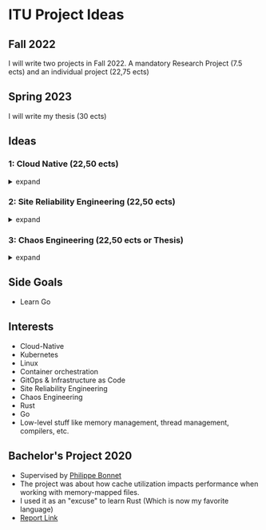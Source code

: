 # ITU Project Ideas

## Fall 2022

I will write two projects in Fall 2022. A mandatory Research Project (7.5 ects) and an individual project (22,75 ects)

## Spring 2023

I will write my thesis (30 ects)

## Ideas

### 1: Cloud Native (22,50 ects)

<details>
  <summary>expand</summary>

#### What is the problem we are trying to solve?

One of the main reasons companies hesitate to migrate to the cloud is the fear of vendor lock-in. Ending up being dependent on a specific cloud provider, and making it close to impossible ever to switch providers because it would be too expensive.

Each cloud provider tries to lure the customers into using cool special products to lock them into their ecosystem - and it is very tempting because these cool services provider nice benefits - but the problem is that they end up locking themselves in.

This is what CNCF tries to prevent. Their purpose is to maintain open-source technologies that work on all cloud providers.

Instead, you want a fully cloud agnostic setup that you can move from one vendor to another with minimal effort. If your current cloud provider increases the price of their service, you should be able to transfer your systems to another provider.

I claim that most companies do a lot of research on which cloud provider to pick and then expect to stay there for the many years to come because they expect it to be very costly to change afterward.

#### What is the contribution to the world?
> So the question is, how can you build a modern software stack in cloud-native technologies to avoid vendor lock-in?
Design, Implement and Evaluate infrastructure required by a modern tech stack in cloud-native technologies that can be deployed to ANY popular cloud provider.

I want vendor-agnostic things like databases, microservices, deployment systems, and production/staging environments to be easily moved between vendors in order to avoid vendor lock-in.

I want to prove that you can build your modern infrastructure (with everything included) only using open source cloud-native technologies, which you can move between cloud providers without any issues.

</details>

### 2: Site Reliability Engineering (22,50 ects)

<details>
  <summary>expand</summary>

#### What is the problem we are trying to solve?
At my previous workplace, I told my boss, "If I was the CEO of the company, I would not be able to sleep at night if i knew the state of our systems - If our stuff goes down, we have no idea how to start it again" ... and he just laughed at me and said, "Well then it is good that he does not know that". 

Sadly many companies have built infrastructure over the years that they have no idea how to start again if it goes down.
Maybe the system has constantly been running for years, and the people who got it up and running may have left the company or it is just poorly documented.

I want to be able to tell my boss/CEO. "Don't worry, boss, if our systems go down (literally everything is down) I can spin our whole infrastructure up in 15 min."

Kubernetes already has a lot of cool built-in systems with self-healing and health checks, but there is no safety if the whole cluster goes down. I want to make sure that we can also rebuild the whole clusters in no time, should everything go down.

The industry is moving from Pets to Cattle - meaning that we do not treat our systems as pets we need to care about and protect from any danger. Instead, we care about "if the system goes down, can we create a new one?". Treat the infrastructure like something we can just tear down and rebuild in no time. 

(this idea of _Pets vs. Cattle_ is fairly new, and it annoys me that it seems like some seniors in the industry do not seem to think it is possible in practice. I feel very strongly about that. I want to prove that it is possible and should be considered best practice)

#### What is the contribution to the world?

> So the question is how to build a repeatable cloud development and production environment in order to ensure the highest possible MTTR/uptime? 

I want a single command that spins up a production, staging, and testing cloud environment with logging, monitoring, database, service, and GitOps. Everything is fully automated and version-controlled. 

Building a complete modern tech stack fully cloud agnostic/native, based on principles like infrastructure as code.

It is very important that everything is repeatable. I don't want only 90% of it to be repeatable and the last 10% being manual bootstrap afterward. That does not ensure quick recovery if this was a company. We want to be sure that the whole thing can come up in no time.

I claim many companies do not know where to start on this and just start Kubernetes clusters and end up treating them like _pets_. I want to prove that it is possible to build a full repeatable system including everything you need in a modern development environment, so you can treat your environments as _cattle_.

The system should not only be resilient to container/server crashes, but it should also be resilient to complete shutdowns. 

I want to prove that such a system can be done and should be the standard for all new systems.

#### Notes
- This idea originates from me being annoyed by the infrastructure at my old workplace. They used Kubernetes and they did many things right - but I believe they could do better! So I tried to ask myself how I would build the perfect infrastructure/development environment in 2022?

- I did a mini version of this in my free time last summer, but I would like to extend it to include everything a modern development environment requires.

- The scope of this project can easily be scaled up and down depending on how much time I have.

</details>

### 3: Chaos Engineering (22,50 ects or Thesis)

<details>
  <summary>expand</summary>

Chaos Engineering is the discipline of experimenting on a system in order to build confidence in the system’s capability to withstand turbulent conditions in production. In 2011, Netflix created the project called Chaos Monkey, which kickstarted the Chaos Engineering discipline.

*This is my absolute favorite topic when it comes to Computer Science.*

#### What is the problem we are trying to solve?

Chaos Engineering is a relatively new concept, and it is far from standardized yet. 

Netflix's original Chaos Monkey is a general-purpose Chaos Monkey. Since the industry is slowly moving to Kubernetes, it would be convenient if there were a good Kubernetes specialized solution to that. 

There exist a tool called [Litmus](https://litmuschaos.io/) (maintained by CNCF) that tries to solve this problem. It tries to apply the principles of Chaos Engineering to Kubernetes. Last summer, I tried installing it on my home cluster, but I found it really difficult to use. 

Chaos Engineering is mainly practiced in big tech like Netflix - I think that is a problem!

Small startups do not have time for a week trying to install a system that "just kills their system at random time intervals". But the problem is that you get the most benefit from Chaos Engineering if you apply it from the start. If you want to ensure you build a resilient system, you want to do it from the absolute beginning of the project to ensure that every single service you build can survive crashes, network issues, memory issues, network issues, etc. You have to think that from the beginning - but that is not happing if it is too complicated to get started!

I would argue that the entry barrier is too high currently. It is too difficult to get started resulting in smaller businesses passing on the idea of chaos engineering. 

#### What is the contribution to the world?

> So the question is how do conveniently apply the concept of chaos engineering to a Kubernetes setup in order to ensure resiliency?
Design, Implement and Evaluate a state-of-the-art Choas Engineering cloud setup.

The plan is to set up a Kubernetes cluster, deploy some simple dummy-services, and create an automated Chaos engineering setup.

This can either be done by trying out a tool called Litmus or building a custom setup myself. As explained, I tried using Litmus, but i couldn't get it working, so I started experimenting with building my own. Last summer, I created a project called [khaos-monkey](https://github.com/dag-andersen/khaos-monkey) (take a look, I think it is pretty cool). This is a simple chaos monkey based on the original idea from Netflix. It is very simple, and the only thing it does is crash containers based on a rule-set/configuration. I would like to extend that idea and build it into a proper tool that injects a lot of different faults into the system.

There exist different approaches to this problem. My contribution to the world is a new method of applying chaos to Kubernetes that is (hopefully) easier to install for smaller projects that don't want to spend days trying to figure out how to set up a complex tool like Litmus. 

# Notes

- The problem with this project is that in order to test the Chaos Attacks, you need a fairly comprehensive environment up and running beforehand. You can't test if your systems can survive the chaos if you don't have a system. So I thought it would be best to do this project as a Thesis (following up on ideas 1 or 2).

</details>


## Side Goals

- Learn Go

## Interests

- Cloud-Native
- Kubernetes
- Linux
- Container orchestration
- GitOps & Infrastructure as Code
- Site Reliability Engineering
- Chaos Engineering
- Rust
- Go
- Low-level stuff like memory management, thread management, compilers, etc.

## Bachelor's Project 2020
- Supervised by [Philippe Bonnet](https://www.itu.dk/people/phbo/)
- The project was about how cache utilization impacts performance when working with memory-mapped files.
- I used it as an "excuse" to learn Rust (Which is now my favorite language)
- [Report Link](https://github.com/dag-andersen/Rust-Memory-Map/blob/master/docs/Bachelor_Report.pdf)
